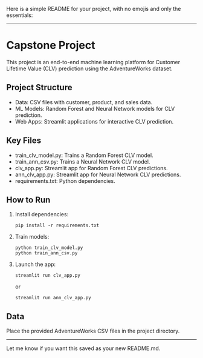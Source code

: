 Here is a simple README for your project, with no emojis and only the essentials:

---

# Capstone Project

This project is an end-to-end machine learning platform for Customer Lifetime Value (CLV) prediction using the AdventureWorks dataset.

## Project Structure

- Data: CSV files with customer, product, and sales data.
- ML Models: Random Forest and Neural Network models for CLV prediction.
- Web Apps: Streamlit applications for interactive CLV prediction.

## Key Files

- train_clv_model.py: Trains a Random Forest CLV model.
- train_ann_csv.py: Trains a Neural Network CLV model.
- clv_app.py: Streamlit app for Random Forest CLV predictions.
- ann_clv_app.py: Streamlit app for Neural Network CLV predictions.
- requirements.txt: Python dependencies.

## How to Run

1. Install dependencies:
   ```
   pip install -r requirements.txt
   ```
2. Train models:
   ```
   python train_clv_model.py
   python train_ann_csv.py
   ```
3. Launch the app:
   ```
   streamlit run clv_app.py
   ```
   or
   ```
   streamlit run ann_clv_app.py
   ```

## Data

Place the provided AdventureWorks CSV files in the project directory.

---

Let me know if you want this saved as your new README.md.
